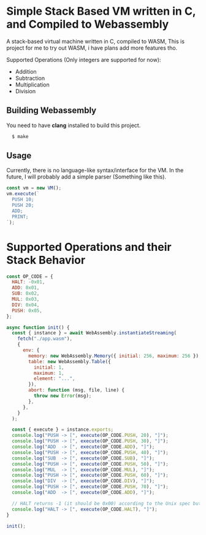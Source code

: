 # Simple Stack Based VM written in C, and Compiled to Webassembly

A stack-based virtual machine written in C, compiled to WASM, This is project for me to try out WASM, i have plans add more features tho.

Supported Operations (Only integers are supported for now):

- Addition
- Subtraction
- Multiplication
- Division

## Building Webassembly

You need to have **clang** installed to build this project.

```zsh
  $ make
```

## Usage

Currently, there is no language-like syntax/interface for the VM. In the future, I will probably add a simple parser (Something like this).

```javascript
const vm = new VM();
vm.execute(`
  PUSH 10;
  PUSH 20;
  ADD;
  PRINT;
`);
```

# Supported Operations and their Stack Behavior

```javascript
const OP_CODE = {
  HALT: -0x01,
  ADD: 0x01,
  SUB: 0x02,
  MUL: 0x03,
  DIV: 0x04,
  PUSH: 0x05,
};

async function init() {
  const { instance } = await WebAssembly.instantiateStreaming(
    fetch("./app.wasm"),
    {
      env: {
        memory: new WebAssembly.Memory({ initial: 256, maximum: 256 }),
        table: new WebAssembly.Table({
          initial: 1,
          maximum: 1,
          element: "...",
        }),
        abort: function (msg, file, line) {
          throw new Error(msg);
        },
      },
    }
  );

  const { execute } = instance.exports;
  console.log("PUSH -> [", execute(OP_CODE.PUSH, 20), "]");
  console.log("PUSH -> [", execute(OP_CODE.PUSH, 30), "]");
  console.log("ADD  -> [", execute(OP_CODE.ADD), "]");
  console.log("PUSH -> [", execute(OP_CODE.PUSH, 40), "]");
  console.log("SUB  -> [", execute(OP_CODE.SUB), "]");
  console.log("PUSH -> [", execute(OP_CODE.PUSH, 50), "]");
  console.log("MUL  -> [", execute(OP_CODE.MUL), "]");
  console.log("PUSH -> [", execute(OP_CODE.PUSH, 60), "]");
  console.log("DIV  -> [", execute(OP_CODE.DIV), "]");
  console.log("PUSH -> [", execute(OP_CODE.PUSH, 70), "]");
  console.log("ADD  -> [", execute(OP_CODE.ADD), "]");

  // HALT returns -1 (it should be 0x00) according to the Unix spec but who cares.
  console.log("HALT -> [", execute(OP_CODE.HALT), "]");
}

init();
```

